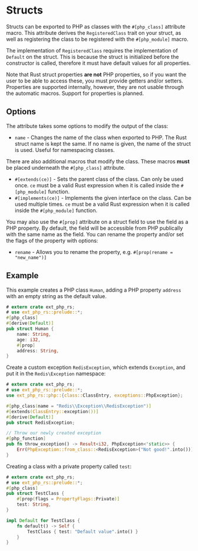 # Structs

Structs can be exported to PHP as classes with the `#[php_class]` attribute
macro. This attribute derives the `RegisteredClass` trait on your struct, as
well as registering the class to be registered with the `#[php_module]` macro.

The implementation of `RegisteredClass` requires the implementation of `Default`
on the struct. This is because the struct is initialized before the constructor
is called, therefore it must have default values for all properties.

Note that Rust struct properties **are not** PHP properties, so if you want the
user to be able to access these, you must provide getters and/or setters.
Properties are supported internally, however, they are not usable through the
automatic macros. Support for properties is planned.

## Options

The attribute takes some options to modify the output of the class:

- `name` - Changes the name of the class when exported to PHP. The Rust struct
  name is kept the same. If no name is given, the name of the struct is used.
  Useful for namespacing classes.

There are also additional macros that modify the class. These macros **must** be
placed underneath the `#[php_class]` attribute.

- `#[extends(ce)]` - Sets the parent class of the class. Can only be used once.
  `ce` must be a valid Rust expression when it is called inside the
  `#[php_module]` function.
- `#[implements(ce)]` - Implements the given interface on the class. Can be used
  multiple times. `ce` must be a valid Rust expression when it is called inside
  the `#[php_module]` function.

You may also use the `#[prop]` attribute on a struct field to use the field as a
PHP property. By default, the field will be accessible from PHP publically with
the same name as the field. You can rename the property and/or set the flags of
the property with options:

- `rename` - Allows you to rename the property, e.g.
  `#[prop(rename = "new_name")]`

<!-- - `flags` - Allows you to set flags for the property, e.g.
  `#[prop(flags = PropertyFlags::Public)]` -->

## Example

This example creates a PHP class `Human`, adding a PHP property `address` with
an empty string as the default value.

```rust
# extern crate ext_php_rs;
# use ext_php_rs::prelude::*;
#[php_class]
#[derive(Default)]
pub struct Human {
    name: String,
    age: i32,
    #[prop]
    address: String,
}
```

Create a custom exception `RedisException`, which extends `Exception`, and put
it in the `Redis\Exception` namespace:

```rust
# extern crate ext_php_rs;
# use ext_php_rs::prelude::*;
use ext_php_rs::php::{class::ClassEntry, exceptions::PhpException};

#[php_class(name = "Redis\\Exception\\RedisException")]
#[extends(ClassEntry::exception())]
#[derive(Default)]
pub struct RedisException;

// Throw our newly created exception
#[php_function]
pub fn throw_exception() -> Result<i32, PhpException<'static>> {
    Err(PhpException::from_class::<RedisException>("Not good!".into()))
}
```

Creating a class with a private property called `test`:

```rust
# extern crate ext_php_rs;
# use ext_php_rs::prelude::*;
#[php_class]
pub struct TestClass {
    #[prop(flags = PropertyFlags::Private)]
    test: String,
}

impl Default for TestClass {
    fn default() -> Self {
        TestClass { test: "Default value".into() }
    }
}
```
